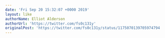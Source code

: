 ```yaml
---
date: 'Fri Sep 20 15:32:07 +0000 2019'
layout: like
authorName: Elliot Alderson
authorUrl: 'https://twitter.com/fs0c131y'
originalPost: 'https://twitter.com/fs0c131y/status/1175070139705974794'
---
```

